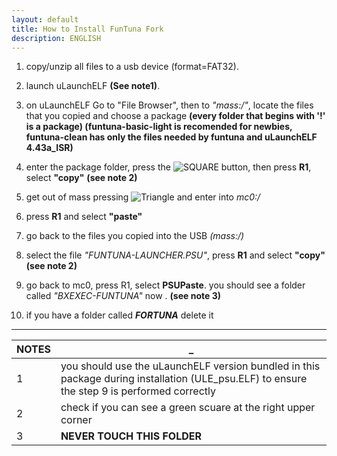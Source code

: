 ```yaml
---
layout: default
title: How to Install FunTuna Fork
description: ENGLISH
---
```


1. copy/unzip all files to a usb device (format=FAT32).

2. launch uLaunchELF **(See note1)**.

3. on uLaunchELF Go to "File Browser", then to _"mass:/"_, locate the files that you copied and choose a package **(every folder that begins with '!' is a package) (funtuna-basic-light is recomended for newbies, funtuna-clean has only the files needed by funtuna and uLaunchELF 4.43a_ISR)**

4. enter the package folder, press the ![SQUARE](https://github.com/israpps/Funtuna-Fork/blob/main/logos%20%26%20others/PAD/SQUARE.PNG "Square") button, then press **R1**, select **"copy"** **(see note 2)**

5. get out of mass pressing ![Triangle](https://github.com/israpps/Funtuna-Fork/blob/main/logos%20%26%20others/PAD/TRIANGLE.PNG) and enter into _mc0:/_

6. press **R1** and select **"paste"**

7. go back to the files you copied into the USB *(mass:/)*

8. select the file _"FUNTUNA-LAUNCHER.PSU"_, press **R1** and select **"copy"** **(see note 2)**

9. go back to mc0, press R1, select **PSUPaste**. you should see a folder called _"BXEXEC-FUNTUNA"_ now . **(see note 3)**

10. if you have a folder called **_FORTUNA_** delete it 

***

 NOTES   |  _     
-------- | --------
1 | you should use the uLaunchELF version bundled in this package during installation (ULE_psu.ELF) to ensure the step 9 is performed correctly
2 | check if you can see a green scuare at the right upper corner
3 | __NEVER TOUCH THIS FOLDER__

